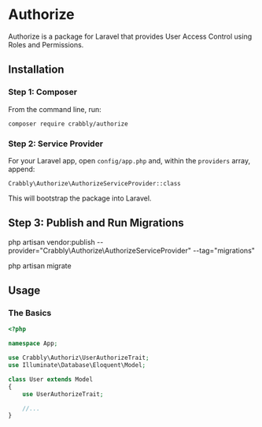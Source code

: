 # Authorize

Authorize is a package for Laravel that provides User Access Control using Roles and Permissions.


## Installation

### Step 1: Composer

From the command line, run:

```
composer require crabbly/authorize
```

### Step 2: Service Provider

For your Laravel app, open `config/app.php` and, within the `providers` array, append:

```
Crabbly\Authorize\AuthorizeServiceProvider::class
```

This will bootstrap the package into Laravel.


## Step 3: Publish and Run Migrations

php artisan vendor:publish --provider="Crabbly\Authorize\AuthorizeServiceProvider" --tag="migrations"

php artisan migrate

## Usage

### The Basics


```php
<?php

namespace App;

use Crabbly\Authoriz\UserAuthorizeTrait;
use Illuminate\Database\Eloquent\Model;

class User extends Model
{
    use UserAuthorizeTrait;

    //...
}
```